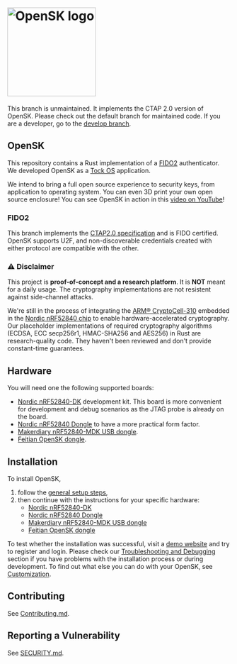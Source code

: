 # <img alt="OpenSK logo" src="docs/img/OpenSK.svg" width="200px">

This branch is unmaintained. It implements the CTAP 2.0 version of OpenSK.
Please check out the default branch for maintained code.
If you are a developer, go to the
[develop branch](https://github.com/google/OpenSK/tree/develop).

## OpenSK

This repository contains a Rust implementation of a
[FIDO2](https://fidoalliance.org/fido2/) authenticator.
We developed OpenSK as a [Tock OS](https://tockos.org) application.

We intend to bring a full open source experience to security keys, from
application to operating system. You can even 3D print your own open source
enclosure!
You can see OpenSK in action in this
[video on YouTube](https://www.youtube.com/watch?v=klEozvpw0xg)!

### FIDO2

This branch implements the
[CTAP2.0 specification](https://fidoalliance.org/specs/fido-v2.0-ps-20190130/fido-client-to-authenticator-protocol-v2.0-ps-20190130.html)
and is FIDO certified. OpenSK supports U2F, and non-discoverable credentials
created with either protocol are compatible with the other.

### :warning: Disclaimer

This project is **proof-of-concept and a research platform**. It is **NOT**
meant for a daily usage. The cryptography implementations are not resistent
against side-channel attacks.

We're still in the process of integrating the
[ARM&reg; CryptoCell-310](https://developer.arm.com/ip-products/security-ip/cryptocell-300-family)
embedded in the
[Nordic nRF52840 chip](https://infocenter.nordicsemi.com/index.jsp?topic=%2Fps_nrf52840%2Fcryptocell.html)
to enable hardware-accelerated cryptography. Our placeholder implementations of required
cryptography algorithms (ECDSA, ECC secp256r1, HMAC-SHA256 and AES256) in Rust are research-quality
code. They haven't been reviewed and don't provide constant-time guarantees.

## Hardware

You will need one the following supported boards:

*   [Nordic nRF52840-DK](https://www.nordicsemi.com/Software-and-Tools/Development-Kits/nRF52840-DK)
    development kit. This board is more convenient for development and debug
    scenarios as the JTAG probe is already on the board.
*   [Nordic nRF52840 Dongle](https://www.nordicsemi.com/Software-and-tools/Development-Kits/nRF52840-Dongle)
    to have a more practical form factor.
*   [Makerdiary nRF52840-MDK USB dongle](https://wiki.makerdiary.com/nrf52840-mdk/).
*   [Feitian OpenSK dongle](https://feitiantech.github.io/OpenSK_USB/).

## Installation

To install OpenSK,
1.  follow the [general setup steps](docs/install.md),
1.  then continue with the instructions for your specific hardware:
	* [Nordic nRF52840-DK](docs/boards/nrf52840dk.md)
	* [Nordic nRF52840 Dongle](docs/boards/nrf52840_dongle.md)
	* [Makerdiary nRF52840-MDK USB dongle](docs/boards/nrf52840_mdk.md)
	* [Feitian OpenSK dongle](docs/boards/nrf52840_feitian.md)

To test whether the installation was successful, visit a
[demo website](https://webauthn.io/) and try to register and login.
Please check our [Troubleshooting and Debugging](docs/debugging.md) section if you
have problems with the installation process or during development. To find out what
else you can do with your OpenSK, see [Customization](docs/customization.md).

## Contributing

See [Contributing.md](docs/contributing.md).

## Reporting a Vulnerability

See [SECURITY.md](SECURITY.md).
